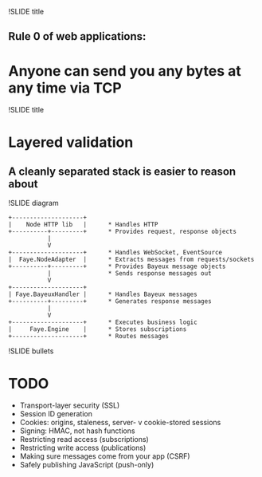 !SLIDE title
## Rule 0 of web applications:
# Anyone can send you any bytes at any time via TCP


!SLIDE title
# Layered validation
## A cleanly separated stack is easier to reason about


!SLIDE diagram

    +--------------------+
    |    Node HTTP lib   |      * Handles HTTP
    +----------+---------+      * Provides request, response objects
               |
               V
    +--------------------+      * Handles WebSocket, EventSource
    |  Faye.NodeAdapter  |      * Extracts messages from requests/sockets
    +----------+---------+      * Provides Bayeux message objects
               |                * Sends response messages out
               V
    +--------------------+
    | Faye.BayeuxHandler |      * Handles Bayeux messages
    +----------+---------+      * Generates response messages
               |
               V
    +--------------------+      * Executes business logic
    |     Faye.Engine    |      * Stores subscriptions
    +--------------------+      * Routes messages


!SLIDE bullets
# TODO

* Transport-layer security (SSL)
* Session ID generation
* Cookies: origins, staleness, server- v cookie-stored sessions
* Signing: HMAC, not hash functions
* Restricting read access (subscriptions)
* Restricting write access (publications)
* Making sure messages come from your app (CSRF)
* Safely publishing JavaScript (push-only)

